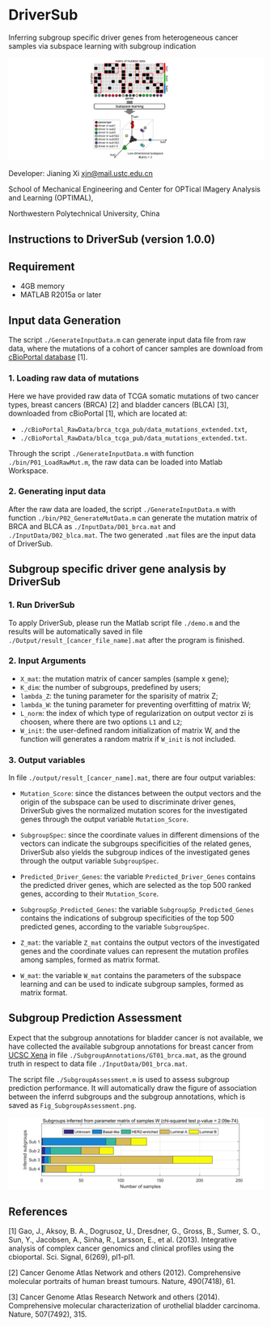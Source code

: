 # DriverSub
Inferring subgroup specific driver genes from heterogeneous cancer samples via subspace learning with subgroup indication


![image](https://github.com/JianingXi/DriverSub/blob/master/bin/splash.jpg)

Developer: Jianing Xi <xjn@mail.ustc.edu.cn>

School of Mechanical Engineering and Center for OPTical IMagery Analysis and Learning (OPTIMAL),

Northwestern Polytechnical University, China

## Instructions to DriverSub (version 1.0.0)

Requirement
------------------------
* 4GB memory
* MATLAB R2015a or later

Input data Generation
------------------------

The script `./GenerateInputData.m` can generate input data file from raw data, where the mutations of a cohort of cancer samples are download from [cBioPortal database](http://www.cbioportal.org/data_sets.jsp) [1].

### 1. Loading raw data of mutations

Here we have provided raw data of TCGA somatic mutations of two cancer types, breast cancers (BRCA) [2] and bladder cancers (BLCA) [3], downloaded from cBioPortal [1], which are located at:

* `./cBioPortal_RawData/brca_tcga_pub/data_mutations_extended.txt`,
* `./cBioPortal_RawData/blca_tcga_pub/data_mutations_extended.txt`.

Through the script `./GenerateInputData.m` with function `./bin/P01_LoadRawMut.m`, the raw data can be loaded into Matlab Workspace.

### 2. Generating input data

After the raw data are loaded, the script `./GenerateInputData.m` with function `./bin/P02_GenerateMutData.m` can 
generate the mutation matrix of BRCA and BLCA as `./InputData/D01_brca.mat` and `./InputData/D02_blca.mat`. The two generated `.mat` files are the input data of DriverSub.


Subgroup specific driver gene analysis by DriverSub
------------------------

### 1. Run DriverSub

To apply DriverSub, please run the Matlab script file `./demo.m` and the results will be automatically saved in file `./Output/result_[cancer_file_name].mat` after the program is finished.

### 2. Input Arguments

* `X_mat`: the mutation matrix of cancer samples (sample x gene);
* `K_dim`: the number of subgroups, predefined by users;
* `lambda_Z`: the tuning parameter for the sparisity of matrix Z;
* `lambda_W`: the tuning parameter for preventing overfitting of matrix W;
* `L_norm`: the index of which type of regularization on output vector zi is choosen, where there are two options `L1` and `L2`;
* `W_init`: the user-defined random initialization of matrix W, and the function will generates a random matrix if `W_init` is not included.


### 3. Output variables
In file `./output/result_[cancer_name].mat`, there are four output variables:

* `Mutation_Score`: since the distances between the output vectors and the origin of the subspace can be used to discriminate driver genes, DriverSub gives the normalized mutation scores for the investigated genes through the output variable `Mutation_Score`.

* `SubgroupSpec`: since the coordinate values in different dimensions of the vectors can indicate the subgroups specificities of the related genes, DriverSub also yields the subgroup indices of the investigated genes through the output variable `SubgroupSpec`.


* `Predicted_Driver_Genes`: the variable `Predicted_Driver_Genes` contains the predicted driver genes, which are selected as the top 500 ranked genes, according to their `Mutation_Score`.

* `SubgroupSp_Predicted_Genes`: the variable `SubgroupSp_Predicted_Genes` contains the indications of subgroup specificities of the top 500 predicted genes, according to the variable `SubgroupSpec`.

* `Z_mat`: the variable `Z_mat` contains the output vectors of the investigated genes and the coordinate values can represent the mutation profiles among samples, formed as matrix format.

* `W_mat`: the variable `W_mat` contains the parameters of the subspace learning and can be used to indicate subgroup samples, formed as matrix format.


Subgroup Prediction Assessment
------------------------

Expect that the subgroup annotations for bladder cancer is not available, we have collected the available subgroup annotations for breast cancer from [UCSC Xena](https://xenabrowser.net/) in file `./SubgroupAnnotations/GT01_brca.mat`, as the ground truth in respect to data file `./InputData/D01_brca.mat`.

The script file `./SubgroupAssessment.m` is used to assess subgroup prediction performance. It will automatically draw the figure of association between the inferrd subgroups and the subgroup annotations, which is saved as `Fig_SubgroupAssessment.png`.

![image](https://github.com/JianingXi/DriverSub/blob/master/bin/Fig_SubgroupAssessment.png)


References
------------------------
[1] Gao, J., Aksoy, B. A., Dogrusoz, U., Dresdner, G., Gross, B., Sumer, S. O., Sun, Y., Jacobsen, A., Sinha, R., Larsson, E., et al. (2013). Integrative analysis of complex cancer genomics and clinical profiles using the cbioportal. Sci. Signal, 6(269), pl1-pl1.

[2] Cancer Genome Atlas Network and others (2012). Comprehensive molecular portraits of human breast tumours. Nature, 490(7418), 61.

[3] Cancer Genome Atlas Research Network and others (2014). Comprehensive molecular characterization of urothelial bladder carcinoma. Nature, 507(7492), 315.
